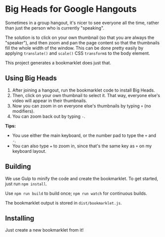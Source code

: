 # Big Heads for Google Hangouts

Sometimes in a group hangout, it's nicer to see everyone all the time, rather than just the person who is currently "speaking".

The solution is to click on your own thumbnail (so that you are always the "speaker"), and then zoom and pan the page content so that the thumbnails fill the whole width of the window. This can be done pretty easily by applying `translate()` and `scale()` CSS `transform`s to the body element.

This project generates a bookmarklet does just that.

## Using Big Heads

1. After joining a hangout, run the bookmarklet code to install Big Heads.
2. Then, click on your own thumbnail to select it. That way, everyone else's video will appear in their thumbnails.
3. Now you can zoom in on everyone else's thumbnails by typing `+` (no modifiers).
4. You can zoom back out by typing `-`.

**Tips:**

- You use either the main keyboard, or the number pad to type the `+` and `-`.
- You can also type `=` to zoom in, since that's the same key as `+` on my keyboard layout.

## Building

We use Gulp to minify the code and create the bookmarklet. To get started, just run `npm install`.

Use `npm run build` to build once; `npm run watch` for continuous builds.

The bookmarklet output is stored in `dist/bookmarklet.js`.

## Installing

Just create a new bookmarklet from it!
